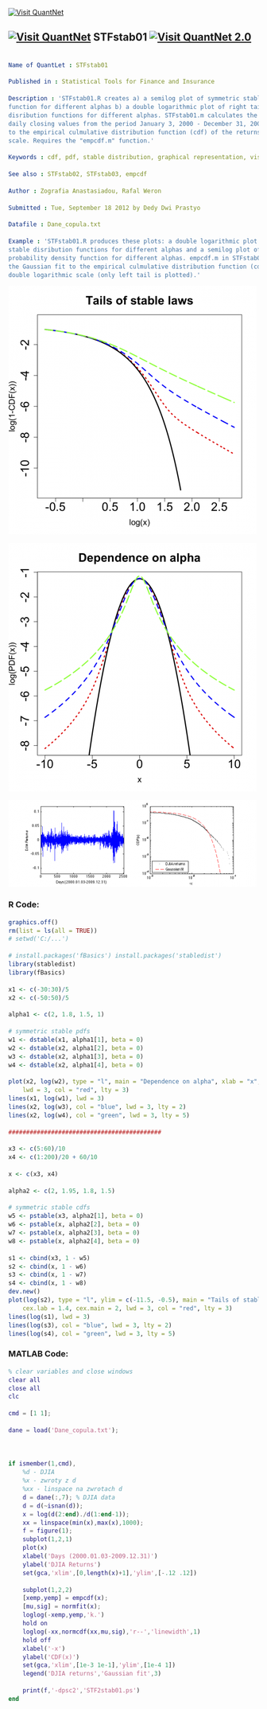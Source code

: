 
[<img src="https://github.com/QuantLet/Styleguide-and-FAQ/blob/master/pictures/banner.png" width="880" alt="Visit QuantNet">](http://quantlet.de/index.php?p=info)

## [<img src="https://github.com/QuantLet/Styleguide-and-Validation-procedure/blob/master/pictures/qloqo.png" alt="Visit QuantNet">](http://quantlet.de/) **STFstab01** [<img src="https://github.com/QuantLet/Styleguide-and-Validation-procedure/blob/master/pictures/QN2.png" width="60" alt="Visit QuantNet 2.0">](http://quantlet.de/d3/ia)

```yaml

Name of QuantLet : STFstab01

Published in : Statistical Tools for Finance and Insurance

Description : 'STFstab01.R creates a) a semilog plot of symmetric stable probability density
function for different alphas b) a double logarithmic plot of right tails of symmetric stable
disribution functions for different alphas. STFstab01.m calculates the log returns of the DIJA
daily closing values from the period January 3, 2000 - December 31, 2009 and plots the Gaussian fit
to the empirical culmulative distribution function (cdf) of the returns on a double logarithmic
scale. Requires the "empcdf.m" function.'

Keywords : cdf, pdf, stable distribution, graphical representation, visualization

See also : STFstab02, STFstab03, empcdf

Author : Zografia Anastasiadou, Rafal Weron

Submitted : Tue, September 18 2012 by Dedy Dwi Prastyo

Datafile : Dane_copula.txt

Example : 'STFstab01.R produces these plots: a double logarithmic plot of right tails of symmetric
stable disribution functions for different alphas and a semilog plot of symmetric stable
probability density function for different alphas. empcdf.m in STFstab01.m produces a plot of the
the Gaussian fit to the empirical culmulative distribution function (cdf) of the returns on a
double logarithmic scale (only left tail is plotted).'

```

![Picture1](plotR1.png)

![Picture2](plotR2.png)

![Picture3](plotm.png)


### R Code:
```r
graphics.off()
rm(list = ls(all = TRUE))
# setwd('C:/...')

# install.packages('fBasics') install.packages('stabledist')
library(stabledist)
library(fBasics)

x1 <- c(-30:30)/5
x2 <- c(-50:50)/5

alpha1 <- c(2, 1.8, 1.5, 1)

# symmetric stable pdfs
w1 <- dstable(x1, alpha1[1], beta = 0)
w2 <- dstable(x2, alpha1[2], beta = 0)
w3 <- dstable(x2, alpha1[3], beta = 0)
w4 <- dstable(x2, alpha1[4], beta = 0)

plot(x2, log(w2), type = "l", main = "Dependence on alpha", xlab = "x", ylab = "log(PDF(x))", cex.axis = 2, cex.lab = 1.4, cex.main = 2, 
    lwd = 3, col = "red", lty = 3)
lines(x1, log(w1), lwd = 3)
lines(x2, log(w3), col = "blue", lwd = 3, lty = 2)
lines(x2, log(w4), col = "green", lwd = 3, lty = 5)

########################################### 

x3 <- c(5:60)/10
x4 <- c(1:200)/20 + 60/10

x <- c(x3, x4)

alpha2 <- c(2, 1.95, 1.8, 1.5)

# symmetric stable cdfs
w5 <- pstable(x3, alpha2[1], beta = 0)
w6 <- pstable(x, alpha2[2], beta = 0)
w7 <- pstable(x, alpha2[3], beta = 0)
w8 <- pstable(x, alpha2[4], beta = 0)

s1 <- cbind(x3, 1 - w5)
s2 <- cbind(x, 1 - w6)
s3 <- cbind(x, 1 - w7)
s4 <- cbind(x, 1 - w8)
dev.new()
plot(log(s2), type = "l", ylim = c(-11.5, -0.5), main = "Tails of stable laws", xlab = "log(x)", ylab = "log(1-CDF(x))", cex.axis = 2, 
    cex.lab = 1.4, cex.main = 2, lwd = 3, col = "red", lty = 3)
lines(log(s1), lwd = 3)
lines(log(s3), col = "blue", lwd = 3, lty = 2)
lines(log(s4), col = "green", lwd = 3, lty = 5) 

```

### MATLAB Code:
```matlab
% clear variables and close windows
clear all
close all
clc

cmd = [1 1];

dane = load('Dane_copula.txt');



if ismember(1,cmd),
    %d - DJIA
    %x - zwroty z d
    %xx - linspace na zwrotach d
    d = dane(:,7); % DJIA data
    d = d(~isnan(d));
    x = log(d(2:end)./d(1:end-1));
    xx = linspace(min(x),max(x),1000);
    f = figure(1);
    subplot(1,2,1)
    plot(x)
    xlabel('Days (2000.01.03-2009.12.31)')
    ylabel('DJIA Returns')
    set(gca,'xlim',[0,length(x)+1],'ylim',[-.12 .12])

    subplot(1,2,2)
    [xemp,yemp] = empcdf(x);
    [mu,sig] = normfit(x);
    loglog(-xemp,yemp,'k.')
    hold on
    loglog(-xx,normcdf(xx,mu,sig),'r--','linewidth',1)
    hold off
    xlabel('-x')
    ylabel('CDF(x)')
    set(gca,'xlim',[1e-3 1e-1],'ylim',[1e-4 1])
    legend('DJIA returns','Gaussian fit',3)
    
    print(f,'-dpsc2','STF2stab01.ps')
end
```

